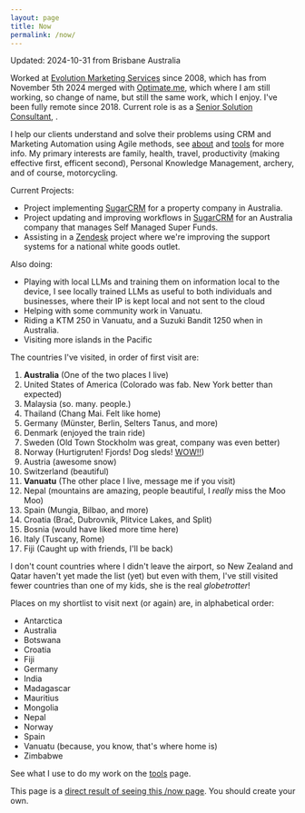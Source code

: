 ```yaml
---
layout: page
title: Now
permalink: /now/
---
```


Updated: 2024-10-31 from Brisbane Australia

Worked at [Evolution Marketing Services](http://evolutionmarketing.com.au/) since 2008, which has from November 5th 2024 merged with [Optimate.me](https://www.optimate.me/articles/optimate-me-and-evolution-marketing-have-merged), which where I am still working, so change of name, but still the same work, which I enjoy.
I've been fully remote since 2018. Current role is as a [Senior Solution Consultant](https://www.linkedin.com/in/benhamilton/), .

I help our clients understand and solve their problems using CRM and Marketing Automation using Agile methods, see [about](https://ben.hamilton.id.au/about) and [tools](http://ben.hamilton.id.au/tools) for more info. My primary interests are family, health, travel, productivity (making effective first, efficent second), Personal Knowledge Management, archery, and of course, motorcycling.

Current Projects:

- Project implementing [SugarCRM](https://www.sugarcrm.com/?utm_source=ben.hamilton.id.au) for a property company in Australia.
- Project updating and improving workflows in [SugarCRM](https://www.sugarcrm.com/?utm_source=ben.hamilton.id.au) for an Australia company that manages Self Managed Super Funds.
- Assisting in a [Zendesk](https://www.zendesk.com/?utm_source=ben.hamilton.id.au) project where we're improving the support systems for a national white goods outlet. 

Also doing:

- Playing with local LLMs and training them on information local to the device, I see locally trained LLMs as useful to both individuals and businesses, where their IP is kept local and not sent to the cloud
- Helping with some community work in Vanuatu.
- Riding a KTM 250 in Vanuatu, and a Suzuki Bandit 1250 when in Australia.
- Visiting more islands in the Pacific

The countries I've visited, in order of first visit are:

1. **Australia** (One of the two places I live)
2. United States of America (Colorado was fab. New York better than expected)
3. Malaysia (so. many. people.)
4. Thailand (Chang Mai. Felt like home)
5. Germany (Münster, Berlin, Selters Tanus, and more)
6. Denmark (enjoyed the train ride)
7. Sweden (Old Town Stockholm was great, company was even better)
8. Norway (Hurtigruten! Fjords! Dog sleds! [WOW!!](https://www.cruisin.me/cruise-ship-webcams/hurtigruten/ms-richard-with2/))
9. Austria (awesome snow)
10. Switzerland (beautiful)
11. **Vanuatu** (The other place I live, message me if you visit)
12. Nepal (mountains are amazing, people beautiful, I *really* miss the Moo Moo)
13. Spain (Mungia, Bilbao, and more)
14. Croatia (Brač, Dubrovnik, Plitvice Lakes, and Split)
15. Bosnia (would have liked more time here)
16. Italy (Tuscany, Rome)
17. Fiji (Caught up with friends, I'll be back)

I don't count countries where I didn't leave the airport, so New Zealand and Qatar haven't yet made the list (yet) but even with them, I've still visited fewer countries than one of my kids, she is the real *globetrotter*!

Places on my shortlist to visit next (or again) are, in alphabetical order:

- Antarctica
- Australia
- Botswana
- Croatia
- Fiji 
- Germany
- India
- Madagascar
- Mauritius
- Mongolia
- Nepal
- Norway
- Spain
- Vanuatu (because, you know, that's where home is)
- Zimbabwe

See what I use to do my work on the [tools](/tools) page.

This page is a [direct result of seeing this /now page](https://sivers.org/now). You should create your own.
